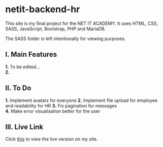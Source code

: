 # netit-backend-hr
This site is my final project for the NET IT ACADEMY.
It uses HTML, CSS, SASS, JavaScript, Bootstrap, PHP and MariaDB.

The SASS folder is left intentionally for viewing purposes.

## I. Main Features
**1.** To be edited...  
**2.**  

## II. To Do

**1.** Implement avatars for everyone
**2.** Implement file upload for employee and readability for HR
**3.** Fix pagination for messages  
**4.** Make error visualisation better for the user  

## III. Live Link
Click [this](https://thisisanexample.website/) to view the live version on my site.
